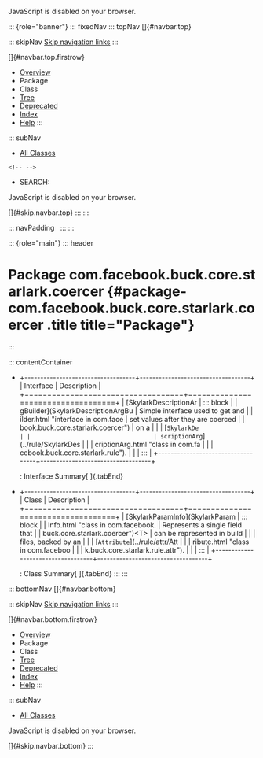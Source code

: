 <div>

JavaScript is disabled on your browser.

</div>

::: {role="banner"}
::: fixedNav
::: topNav
[]{#navbar.top}

::: skipNav
[Skip navigation links](#skip.navbar.top "Skip navigation links")
:::

[]{#navbar.top.firstrow}

-   [Overview](../../../../../../index.html)
-   Package
-   Class
-   [Tree](package-tree.html)
-   [Deprecated](../../../../../../deprecated-list.html)
-   [Index](../../../../../../index-all.html)
-   [Help](../../../../../../help-doc.html)
:::

::: subNav
-   [All Classes](../../../../../../allclasses.html)

```{=html}
<!-- -->
```
-   SEARCH:

<div>

<div>

JavaScript is disabled on your browser.

</div>

</div>

[]{#skip.navbar.top}
:::
:::

::: navPadding
 
:::
:::

::: {role="main"}
::: header
# Package com.facebook.buck.core.starlark.coercer {#package-com.facebook.buck.core.starlark.coercer .title title="Package"}
:::

::: contentContainer
-   +-----------------------------------+-----------------------------------+
    | Interface                         | Description                       |
    +===================================+===================================+
    | [SkylarkDescriptionAr             | ::: block                         |
    | gBuilder](SkylarkDescriptionArgBu | Simple interface used to get and  |
    | ilder.html "interface in com.face | set values after they are coerced |
    | book.buck.core.starlark.coercer") | on a                              |
    |                                   | [`SkylarkDe                       |
    |                                   | scriptionArg`](../rule/SkylarkDes |
    |                                   | criptionArg.html "class in com.fa |
    |                                   | cebook.buck.core.starlark.rule"). |
    |                                   | :::                               |
    +-----------------------------------+-----------------------------------+

    : Interface Summary[ ]{.tabEnd}

-   +-----------------------------------+-----------------------------------+
    | Class                             | Description                       |
    +===================================+===================================+
    | [SkylarkParamInfo](SkylarkParam   | ::: block                         |
    | Info.html "class in com.facebook. | Represents a single field that    |
    | buck.core.starlark.coercer")\<T\> | can be represented in build       |
    |                                   | files, backed by an               |
    |                                   | [`Attribute`](../rule/attr/Att    |
    |                                   | ribute.html "class in com.faceboo |
    |                                   | k.buck.core.starlark.rule.attr"). |
    |                                   | :::                               |
    +-----------------------------------+-----------------------------------+

    : Class Summary[ ]{.tabEnd}
:::
:::

::: bottomNav
[]{#navbar.bottom}

::: skipNav
[Skip navigation links](#skip.navbar.bottom "Skip navigation links")
:::

[]{#navbar.bottom.firstrow}

-   [Overview](../../../../../../index.html)
-   Package
-   Class
-   [Tree](package-tree.html)
-   [Deprecated](../../../../../../deprecated-list.html)
-   [Index](../../../../../../index-all.html)
-   [Help](../../../../../../help-doc.html)
:::

::: subNav
-   [All Classes](../../../../../../allclasses.html)

<div>

<div>

JavaScript is disabled on your browser.

</div>

</div>

[]{#skip.navbar.bottom}
:::
